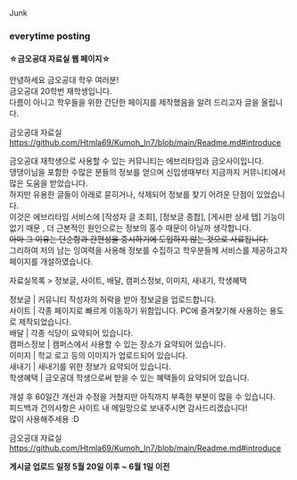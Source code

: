 Junk


### everytime posting

#### ☆금오공대 자료실 웹 페이지☆

안녕하세요 금오공대 학우 여러분!  
금오공대 20학번 재학생입니다.  
다름이 아니고 학우들을 위한 간단한 페이지를 제작했음을 알려 드리고자 글을 올립니다.  

금오공대 자료실  
https://github.com/Htmla69/Kumoh_In7/blob/main/Readme.md#introduce

금오공대 재학생으로 사용할 수 있는 커뮤니티는 에브리타임과 금오사이입니다.  
댕댕이님을 포함한 수많은 분들의 정보를 얻으며 신입생때부터 지금까지 커뮤니티에서 많은 도움을 받았습니다.  
하지만 유용한 글들이 아래로 묻히거나, 삭제되어 정보를 찾기 어려운 단점이 있었습니다.    
이것은 에브리타임 서비스에 [작성자 글 조회], [정보글 종합], [게시판 상세 탭] 기능이 없기 때문 , 더 근본적인 원인으로는 정보의 홍수 때문이 아닐까 생각합니다.   
~~아마 그 이유는 단순함과 간편성을 중시하기에 도입하지 않는 것으로 사료됩니다.~~  
그리하여 저의 남는 잉여력을 사용해 정보를 수집하고 학우분들께 서비스를 제공하고자 페이지를 개설하였습니다.  

자료실목록 > 정보글, 사이트, 배달, 캠퍼스정보, 이미지, 새내기, 학생혜택  

정보글 | 커뮤니티 작성자의 허락을 받아 정보글을 업로드합니다.  
사이트 | 각종 페이지로 빠르게 이동하기 위함입니다. PC에 즐겨찾기해 사용하는 용도로 제작되었습니다.  
배달 | 각종 식당이 요약되어 있습니다.  
캠퍼스정보 | 캠퍼스에서 사용할 수 있는 장소가 요약되어 있습니다.  
이미지 | 학교 로고 등의 이미지가 업로드되어 있습니다.  
새내기 | 새내기를 위한 정보가 요약되어 있습니다.  
학생혜택 | 금오공대 학생으로써 받을 수 있는 혜택들이 요약되어 있습니다.  

개설 후 60일간 개선과 수정을 거쳤지만 아직까지 부족한 부분이 많을 수 있습니다.  
피드백과 건의사항은 사이트 내 메일망으로 보내주시면 감사드리겠습니다!  
많이 사용해주세용 :D  

금오공대 자료실  
https://github.com/Htmla69/Kumoh_In7/blob/main/Readme.md#introduce

**게시글 업로드 일정 5월 20일 이후 ~ 6월 1일 이전**
